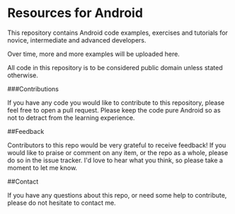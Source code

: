 Resources for Android
=======

This repository contains Android code examples, exercises and tutorials for novice, intermediate and advanced developers.

Over time, more and more examples will be uploaded here.

All code in this repository is to be considered public domain unless stated otherwise.  

###Contributions

If you have any code you would like to contribute to this repository, please feel free to open a pull request. Please keep the code pure Android so as not to detract from the learning experience.

##Feedback

Contributors to this repo would be very grateful to receive feedback! If you would like to praise or comment on any item, or the repo as a whole, please do so in the issue tracker. I'd love to hear what you think, so please take a moment to let me know.


##Contact

If you have any questions about this repo, or need some help to contribute, please do not hesitate to contact me.
